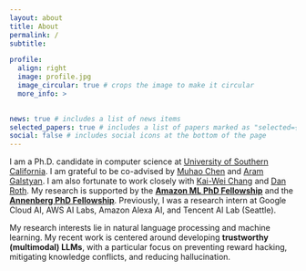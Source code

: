 ```yaml
---
layout: about
title: About
permalink: /
subtitle: 

profile:
  align: right
  image: profile.jpg
  image_circular: true # crops the image to make it circular
  more_info: >
    

news: true # includes a list of news items
selected_papers: true # includes a list of papers marked as "selected={true}"
social: false # includes social icons at the bottom of the page
---
```


I am a Ph.D. candidate in computer science at [University of Southern California](https://www.usc.edu/). I am grateful to be co-advised by [Muhao Chen](https://muhaochen.github.io) and [Aram Galstyan](https://scholar.google.com/citations?user=rJTwW0MAAAAJ&hl=en). I am also fortunate to work closely with [Kai-Wei Chang](http://web.cs.ucla.edu/~kwchang/) and [Dan Roth](https://www.cis.upenn.edu/~danroth/). My research is supported by the **[Amazon ML PhD Fellowship](https://trustedai.usc.edu/20222023-amazon-ml-fellows-1)** and the **[Annenberg PhD Fellowship](https://graduateschool.usc.edu/fellowships/fellowships-for-phd-students/)**. Previously, I was a research intern at Google Cloud AI, AWS AI Labs, Amazon Alexa AI, and Tencent AI Lab (Seattle).

My research interests lie in natural language processing and machine learning. My recent work is centered around developing **trustworthy (multimodal) LLMs**, with a particular focus on preventing reward hacking, mitigating knowledge conflicts, and reducing hallucination.




